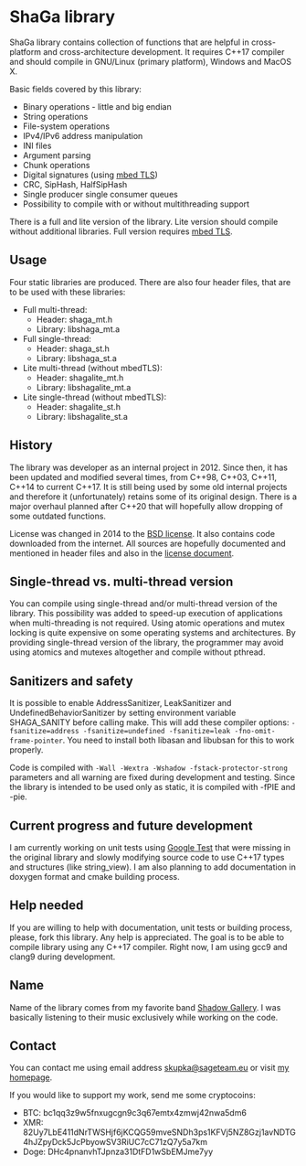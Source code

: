 # ShaGa library
ShaGa library contains collection of functions that are helpful in cross-platform and cross-architecture development. It requires C++17 compiler and should compile in
GNU/Linux (primary platform), Windows and MacOS X.

Basic fields covered by this library:
* Binary operations - little and big endian
* String operations
* File-system operations
* IPv4/IPv6 address manipulation
* INI files
* Argument parsing
* Chunk operations
* Digital signatures (using [mbed TLS](https://tls.mbed.org/))
* CRC, SipHash, HalfSipHash
* Single producer single consumer queues
* Possibility to compile with or without multithreading support

There is a full and lite version of the library. Lite version should compile without additional libraries. Full version requires [mbed TLS](https://tls.mbed.org/).

## Usage
Four static libraries are produced. There are also four header files, that are to be used with these libraries:
* Full multi-thread:
	- Header: shaga_mt.h
	- Library: libshaga_mt.a
* Full single-thread:
	- Header: shaga_st.h
	- Library: libshaga_st.a
* Lite multi-thread (without mbedTLS):
	- Header: shagalite_mt.h
	- Library: libshagalite_mt.a
* Lite single-thread (without mbedTLS):
	- Header: shagalite_st.h
	- Library: libshagalite_st.a

## History
The library was developer as an internal project in 2012. Since then, it has been updated and modified several times, from C++98, C++03, C++11, C++14 to current C++17.
It is still being used by some old internal projects and therefore it (unfortunately) retains some of its original design. There is a major overhaul planned after C++20 that
will hopefully allow dropping of some outdated functions.

License was changed in 2014 to the [BSD license](LICENSE.md). It also contains code downloaded from the internet. All sources are hopefully documented and mentioned in header
files and also in the [license document](LICENSE.md).

## Single-thread vs. multi-thread version
You can compile using single-thread and/or multi-thread version of the library. This possibility was added to speed-up execution of applications when multi-threading
is not required. Using atomic operations and mutex locking is quite expensive on some operating systems and architectures. By providing single-thread version of the library,
the programmer may avoid using atomics and mutexes altogether and compile without pthread.

## Sanitizers and safety
It is possible to enable AddressSanitizer, LeakSanitizer and UndefinedBehaviorSanitizer by setting environment variable SHAGA_SANITY before calling make. This will add
these compiler options: `-fsanitize=address -fsanitize=undefined -fsanitize=leak -fno-omit-frame-pointer`. You need to install both libasan and libubsan for this to work
properly.

Code is compiled with `-Wall -Wextra -Wshadow -fstack-protector-strong` parameters and all warning are fixed during development and testing.
Since the library is intended to be used only as static, it is compiled with -fPIE and -pie.

## Current progress and future development
I am currently working on unit tests using [Google Test](https://github.com/google/googletest) that were missing in the original library and slowly modifying
source code to use C++17 types and structures (like string_view). I am also planning to add documentation in doxygen format and cmake building process.

## Help needed
If you are willing to help with documentation, unit tests or building process, please, fork this library. Any help is appreciated.
The goal is to be able to compile library using any C++17 compiler. Right now, I am using gcc9 and clang9 during development.

## Name
Name of the library comes from my favorite band [Shadow Gallery]( https://en.wikipedia.org/wiki/Shadow_Gallery).
I was basically listening to their music exclusively while working on the code.

## Contact
You can contact me using email address skupka@sageteam.eu or visit [my homepage](https://www.bwpow.eu/).

If you would like to support my work, send me some cryptocoins:
* BTC: bc1qq3z9w5fnxugcgn9c3q67emtx4zmwj42nwa5dm6
* XMR: 82Uy7LbE411dNrTWSHjf6jKCQG59mveSNDh3ps1KFVj5NZ8Gzj1avNDTG4hJZpyDck5JcPbyowSV3RiUC7cC71zQ7y5a7km
* Doge: DHc4pnanvhTJpnza31DtFD1wSbEMJme7yy
